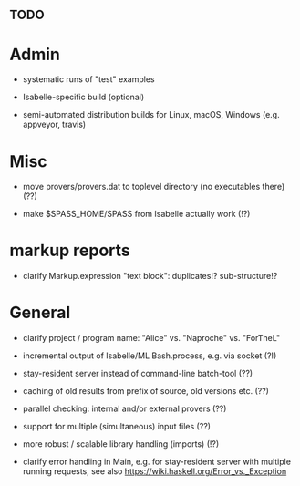 ## TODO ##

# Admin #

* systematic runs of "test" examples

* Isabelle-specific build (optional)

* semi-automated distribution builds for Linux, macOS, Windows
  (e.g. appveyor, travis)


# Misc #

* move provers/provers.dat to toplevel directory (no executables there) (??)

* make $SPASS_HOME/SPASS from Isabelle actually work (!?)


# markup reports #

* clarify Markup.expression "text block": duplicates!? sub-structure!?


# General #

* clarify project / program name: "Alice" vs. "Naproche" vs. "ForTheL"

* incremental output of Isabelle/ML Bash.process, e.g. via socket (?!)

* stay-resident server instead of command-line batch-tool (??)

* caching of old results from prefix of source, old versions etc. (??)

* parallel checking: internal and/or external provers (??)

* support for multiple (simultaneous) input files (??)

* more robust / scalable library handling (imports) (!?)

* clarify error handling in Main, e.g. for stay-resident server
  with multiple running requests, see also
  https://wiki.haskell.org/Error_vs._Exception
